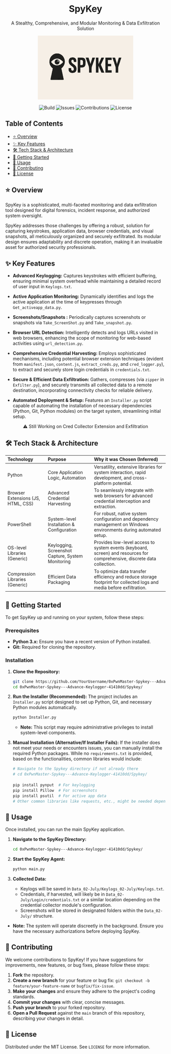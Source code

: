 
<h1 align="center"> SpyKey </h1>
<p align="center"> A Stealthy, Comprehensive, and Modular Monitoring & Data Exfiltration Solution </p>
<p align="center">
  <img src="assets/logo.svg" alt="Project Logo" width="300">
</p>

<p align="center">
  <img alt="Build" src="https://img.shields.io/badge/Build-Passing-brightgreen?style=for-the-badge">
  <img alt="Issues" src="https://img.shields.io/badge/Issues-0%20Open-blue?style=for-the-badge">
  <img alt="Contributions" src="https://img.shields.io/badge/Contributions-Welcome-orange?style=for-the-badge">
  <img alt="License" src="https://img.shields.io/badge/License-MIT-yellow?style=for-the-badge">
</p>
<!-- 
  **Note:** These are static placeholder badges. Replace them with your project's actual badges.
  You can generate your own at https://shields.io
-->

## Table of Contents
- [⭐ Overview](#-overview)
- [✨ Key Features](#-key-features)
- [🛠️ Tech Stack & Architecture](#️-tech-stack--architecture)
- [🚀 Getting Started](#-getting-started)
- [🔧 Usage](#-usage)
- [🤝 Contributing](#-contributing)
- [📝 License](#-license)

## ⭐ Overview

SpyKey is a sophisticated, multi-faceted monitoring and data exfiltration tool designed for digital forensics, incident response, and authorized system oversight.

SpyKey addresses those challenges by offering a robust, solution for capturing keystrokes, application data, browser credentials, and visual snapshots, all meticulously organized and securely exfiltrated. Its modular design ensures adaptability and discrete operation, making it an invaluable asset for authorized security professionals.

## ✨ Key Features

*   **Advanced Keylogging:** Captures keystrokes with efficient buffering, ensuring minimal system overhead while maintaining a detailed record of user input in `Keylogs.txt`.
*   **Active Application Monitoring:** Dynamically identifies and logs the active application at the time of keypresses through `Get_activeapp_data.py`.
*   **Screenshots/Snapshots :** Periodically captures screenshots or snapshots via `Take_ScreenShot.py` and `Take_snapshot.py`.
*   **Browser URL Detection:** Intelligently detects and logs URLs visited in web browsers, enhancing the scope of monitoring for web-based activities using `url_detection.py`.

*   **Comprehensive Credential Harvesting:** Employs sophisticated mechanisms, including potential browser extension techniques (evident from `manifest.json`, `content.js`, `extract_creds.py`, and `cred_logger.py`), to extract and securely store login credentials in `credentials.txt`.
*   **Secure & Efficient Data Exfiltration:** Gathers, compresses (via `zipper` in `Exfilter.py`), and securely transmits all collected data to a remote destination, incorporating connectivity checks for reliable delivery.
*   **Automated Deployment & Setup:** Features an `Installer.py` script capable of automating the installation of necessary dependencies (Python, Git, Python modules) on the target system, streamlining initial setup.

<p align="center">⚠️ Still Working on Cred Collector Extension and Exfiltration</p>

## 🛠️ Tech Stack & Architecture

| Technology                  | Purpose                                        | Why it was Chosen (Inferred)                                                                                                    |
| :-------------------------- | :--------------------------------------------- | :------------------------------------------------------------------------------------------------------------------------------ |
| Python                      | Core Application Logic, Automation             | Versatility, extensive libraries for system interaction, rapid development, and cross-platform potential.                       |
| Browser Extensions (JS, HTML, CSS) | Advanced Credential Harvesting                 | To seamlessly integrate with web browsers for advanced credential interception and extraction.                                    |
| PowerShell                  | System-level Installation & Configuration      | For robust, native system configuration and dependency management on Windows environments during automated setup.                  |
| OS-level Libraries (Generic) | Keylogging, Screenshot Capture, System Monitoring | Provides low-level access to system events (keyboard, screen) and resources for comprehensive, discrete data collection.         |
| Compression Libraries (Generic) | Efficient Data Packaging                       | To optimize data transfer efficiency and reduce storage footprint for collected logs and media before exfiltration.            |

## 🚀 Getting Started

To get SpyKey up and running on your system, follow these steps:

### Prerequisites

*   **Python 3.x:** Ensure you have a recent version of Python installed.
*   **Git:** Required for cloning the repository.

### Installation

1.  **Clone the Repository:**
    ```bash
    git clone https://github.com/YourUsername/0xPwnMaster-Spykey---Advance-Keylogger-41410dd.git
    cd 0xPwnMaster-Spykey---Advance-Keylogger-41410dd/Spykey/
    ```

2.  **Run the Installer (Recommended):**
    The project includes an `Installer.py` script designed to set up Python, Git, and necessary Python modules automatically.
    ```bash
    python Installer.py
    ```
    *   **Note:** This script may require administrative privileges to install system-level components.

3.  **Manual Installation (Alternative/If Installer Fails):**
    If the installer does not meet your needs or encounters issues, you can manually install the required Python packages. While no `requirements.txt` is provided, based on the functionalities, common libraries would include:
    ```bash
    # Navigate to the Spykey directory if not already there
    # cd 0xPwnMaster-Spykey---Advance-Keylogger-41410dd/Spykey/

    pip install pynput  # For keylogging
    pip install Pillow  # For screenshots
    pip install psutil  # For active app data
    # Other common libraries like requests, etc., might be needed depending on exfiltration method.
    ```

## 🔧 Usage

Once installed, you can run the main SpyKey application.

1.  **Navigate to the SpyKey Directory:**
    ```bash
    cd 0xPwnMaster-Spykey---Advance-Keylogger-41410dd/Spykey/
    ```

2.  **Start the SpyKey Agent:**
    ```bash
    python main.py
    ```

3.  **Collected Data:**
    *   Keylogs will be saved in `Data_02-July/Keylogs_02-July/Keylogs.txt`.
    *   Credentials, if harvested, will likely be in `Data_02-July/Login/credentials.txt` or a similar location depending on the credential collector module's configuration.
    *   Screenshots will be stored in designated folders within the `Data_02-July/` structure.

*   **Note:** The system will operate discreetly in the background. Ensure you have the necessary authorizations before deploying SpyKey.

## 🤝 Contributing

We welcome contributions to SpyKey! If you have suggestions for improvements, new features, or bug fixes, please follow these steps:

1.  **Fork** the repository.
2.  **Create a new branch** for your feature or bug fix: `git checkout -b feature/your-feature-name` or `bugfix/fix-issue`.
3.  **Make your changes** and ensure they adhere to the project's coding standards.
4.  **Commit your changes** with clear, concise messages.
5.  **Push your branch** to your forked repository.
6.  **Open a Pull Request** against the `main` branch of this repository, describing your changes in detail.

## 📝 License

Distributed under the MIT License. See `LICENSE` for more information. 